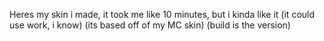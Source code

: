 Heres my skin i made, it took me like 10 minutes, but i kinda like it (it could use work, i know) (its based off of my MC skin) (build is the version) 